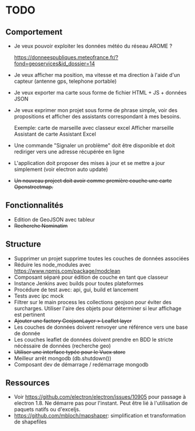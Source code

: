 # TODO

## Comportement

- Je veux pouvoir exploiter les données météo du réseau AROME ?

    https://donneespubliques.meteofrance.fr/?fond=geoservices&id_dossier=14

- Je veux afficher ma position, ma vitesse et ma direction à l'aide d'un capteur (antenne gps, telephone portable)
- Je veux exporter ma carte sous forme de fichier HTML + JS + données JSON
- Je veux exprimer mon projet sous forme de phrase simple, voir des propositions et afficher des assistants 
correspondant à mes besoins.

    Exemple: carte de marseille avec classeur excel
             Afficher marseille
             Assistant de carte
             Assistant Excel
    
- Une commande "Signaler un problème" doit être disponible et doit rediriger vers une adresse récupérée en ligne
- L'application doit proposer des mises à jour et se mettre a jour simplement (voir electron auto update)
- ~~Un nouveau project doit avoir comme première couche une carte Openstreetmap.~~

## Fonctionnalités

- Edition de GeoJSON avec tableur
- ~~Recherche Nominatim~~

## Structure

- Supprimer un projet supprime toutes les couches de données associées
- Réduire les node_modules avec https://www.npmjs.com/package/modclean
- Composant séparé pour édition de couche en tant que classeur
- Instance Jenkins avec builds pour toutes plateformes
- Procédure de test avec: api, gui, build et lancement
- Tests avec ipc mock
- Filtrer sur le main process les collections geojson pour éviter des surcharges. Utiliser l'aire des objets pour 
déterminer si leur affichage est pertinent
- ~~Ajouter une factory GeojsonLayer > Leaflet layer~~
- Les couches de données doivent renvoyer une référence vers une base de donnée
- Les couches leaflet de données doivent prendre en BDD le stricte nécéssaire de données (recherche geo)
- ~~Utiliser une interface typée pour le Vuex store~~
- Meilleur arrêt mongodb (db.shutdown())
- Composant dev de démarrage / redémarrage mongodb

## Ressources

- Voir https://github.com/electron/electron/issues/10905 pour passage à electron 1.8. Ne démarre pas pour l'instant. 
Peut être lié à l'utilisation de paquets natifs ou d'exceljs.
- https://github.com/mbloch/mapshaper: simplification et transformation de shapefiles